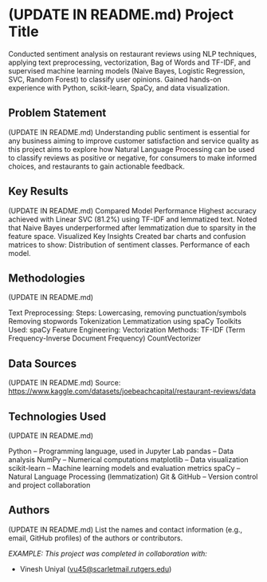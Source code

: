 # (UPDATE IN README.md) Project Title

Conducted sentiment analysis on restaurant reviews using NLP techniques, applying text preprocessing, vectorization, Bag of Words and TF-IDF, and supervised machine learning models (Naive Bayes, Logistic Regression, SVC, Random Forest) to classify user opinions. Gained hands-on experience with Python, scikit-learn, SpaCy, and data visualization.

## Problem Statement <!--- do not change this line -->

(UPDATE IN README.md)
Understanding public sentiment is essential for any business aiming to improve customer satisfaction and service quality as this project aims to explore how Natural Language Processing can be used to classify reviews as positive or negative, for consumers to make informed choices, and restaurants to gain actionable feedback. 

## Key Results <!--- do not change this line -->

(UPDATE IN README.md)
Compared Model Performance
Highest accuracy achieved with Linear SVC (81.2%) using TF-IDF and lemmatized text.
Noted that Naive Bayes underperformed after lemmatization due to sparsity in the feature space.
Visualized Key Insights
Created bar charts and confusion matrices to show:
Distribution of sentiment classes.
Performance of each model.


## Methodologies <!--- do not change this line -->

(UPDATE IN README.md)

Text Preprocessing:
Steps:
Lowercasing, removing punctuation/symbols
Removing stopwords
Tokenization
Lemmatization using spaCy
Toolkits Used: spaCy
Feature Engineering:
Vectorization Methods:
TF-IDF (Term Frequency-Inverse Document Frequency)
CountVectorizer



## Data Sources <!--- do not change this line -->

(UPDATE IN README.md)
Source: https://www.kaggle.com/datasets/joebeachcapital/restaurant-reviews/data




## Technologies Used <!--- do not change this line -->

(UPDATE IN README.md)

Python – Programming language, used in Jupyter Lab
pandas – Data analysis
NumPy – Numerical computations
matplotlib – Data visualization
scikit-learn – Machine learning models and evaluation metrics
spaCy – Natural Language Processing (lemmatization)
Git & GitHub – Version control and project collaboration


## Authors <!--- do not change this line -->

(UPDATE IN README.md)
List the names and contact information (e.g., email, GitHub profiles) of the authors or contributors.

*EXAMPLE:*
*This project was completed in collaboration with:*
- Vinesh Uniyal ([vu45@scarletmail.rutgers.edu](mailto:vu45@scarletmail.rutgers.edu))
